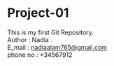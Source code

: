 # Project-01
This is my first Git Repository.<br>
Author   : Nadia .<br>
E_mail   : nadiaalam765@gmail.com <br>
phone no : +34567912

